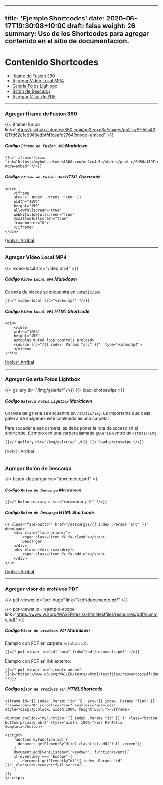 
---
title: 'Ejemplo Shortcodes'
date: 2020-06-17T19:30:08+10:00
draft: false
weight: 26
summary: Uso de los Shortcodes para agregar contenido en el sitio de documentación.
---

<!-- Ejemplo Shortcodes -->

# Contenido Shortcodes

- [Iframe de Fusion 360](#agregar-iframe-de-fusion-360)
- [Agregar Video Local MP4](#agregar-video-local-mp4)
- [Galería Fotos Lightbox](#agregar-galería-fotos-lightbox)
- [Botón de Descarga](#agregar-botón-de-descarga)
- [Agregar Visor de PDF](#agregar-visor-de-archivos-pdf)

<!-- Agregar Iframe de Fusion 360 -->
---

### Agregar Iframe de Fusion 360

{{< iframe-fusion link="https://myhub.autodesk360.com/ue2ce4e3a/shares/public/SH56a43QTfd62c1cd968edbffd1ceafd2764?mode=embed" >}}

##### Código `Iframe de Fusion 360` Markdown 

```
{{</* iframe-fusion link="https://myhub.autodesk360.com/ue2ce4e3a/shares/public/SH56a43QTfd62c1cd968edbffd1ceafd2764?mode=embed" */>}}
```

##### Código `Iframe de Fusion 360` HTML Shortcode 

```
<div>
    <iframe 
    src='{{ index .Params "link" }}'
    width="100%" 
    height="450" 
    allowfullscreen="true" 
    webkitallowfullscreen="true" 
    mozallowfullscreen="true"  
    frameborder="0">
    </iframe>    
</div>
```

[[Volver Arriba]](#contenido-shortcodes)

<!-- Agregar Video Local MP4 -->
---

### Agregar Video Local MP4

{{< video-local src="video.mp4" >}}

##### Código `Video Local MP4` Markdown 

Carpeta de videos se encuentra en `/static/img`

```
{{</* video-local src="video.mp4" */>}}
```

##### Código `Video Local MP4` HTML Shortcode 

```
<div>
    <video 
    width="100%" 
    height="450" 
    autoplay muted loop controls preload>
    <source src="/{{ index .Params "src" }}"  type="video/mp4">
    </video>
</div>
```

[[Volver Arriba]](#contenido-shortcodes)
 
<!-- Agregar Galería Fotos Lightbox -->
---

### Agregar Galería Fotos Lightbox

{{< gallery dir="/img/galeria/" />}} {{< load-photoswipe >}}

##### Código `Galería Fotos Lightbox` Markdown 

Carpeta de galeria se encuentra en `/static/img`. Es importante que cada galería de imágenes esté contenida en una carpeta.

Para acceder a esa carpeta, se debe poner la ruta de acceso en el shortcode. Ejemplo con una carpeta llamada `galeria` dentro de `/static/img`.

```
{{</* gallery dir="/img/galeria/" />}} {{< load-photoswipe */>}}
```

[[Volver Arriba]](#contenido-shortcodes)

<!-- Agregar Botón de Descarga -->
---

### Agregar Botón de Descarga

{{< boton-descargar src="documento.pdf" >}}

##### Código `Botón de Descarga` Markdown 

```
{{</* boton-descargar src="documento.pdf" */>}}
```

##### Código `Botón de Descarga` HTML Shortcode 

```
<a class="face-button" href="/descargas/{{ index .Params "src" }}" download>
    <div class="face-primary">
        <span class="icon fa fa-cloud"></span>
        Descargar
    </div>
    <div class="face-secondary">
        <span class="icon fa fa-hdd-o"></span>
    </div>
</a>
```

[[Volver Arriba]](#contenido-shortcodes)

<!-- Agregar visor de archivos PDF -->
---

### Agregar visor de archivos PDF

{{< pdf-viewer id="pdf-hugo" link="/pdf/documento.pdf"  >}}

{{< pdf-viewer id="ejemplo-adobe" link="https://www.w3.org/WAI/ER/tests/xhtml/testfiles/resources/pdf/dummy.pdf"  >}}

##### Código `Visor de archivos PDF` Markdown 

Ejemplo con PDF en carpeta `/static/pdf`.

```
{{</* pdf-viewer id="pdf-hugo" link="/pdf/documento.pdf" */>}}
```

Ejemplo con PDF en link externo:

```
{{</* pdf-viewer id="ejemplo-adobe" link="https://www.w3.org/WAI/ER/tests/xhtml/testfiles/resources/pdf/dummy.pdf" */>}}
```

##### Código `Visor de archivos PDF` HTML Shortcode 

```
<iframe id='{{ index .Params "id" }}' src='{{ index .Params "link" }}'
frameborder="0" scrolling="yes" seamless="seamless" style="display:block; width:100%; height:60vh;"></iframe>

<button onclick="myFunction('{{ index .Params "id" }}')" class="button button-primary mb-2" style="width: 100%;">Ver Pantalla Completa</button>

<script>
    function myFunction(id) {
      document.getElementById(id).classList.add("full-screen");
    }
    document.addEventListener('keydown', function(event){
	if(event.key === "Escape"){
        document.getElementById('{{ index .Params "id" }}').classList.remove("full-screen");
	}
});
</script>
```
